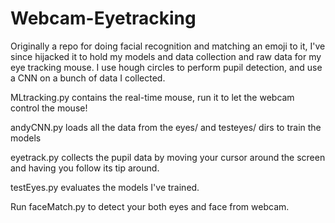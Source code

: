 # Webcam-Eyetracking

Originally a repo for doing facial recognition and matching an emoji to it, I've since hijacked it to hold my models and data collection and raw data for my eye tracking mouse. I use hough circles to perform pupil detection, and use a CNN on a bunch of data I collected. 

MLtracking.py contains the real-time mouse, run it to let the webcam control the mouse!

andyCNN.py loads all the data from the eyes/ and testeyes/ dirs to train the models

eyetrack.py collects the pupil data by moving your cursor around the screen and having you follow its tip around.

testEyes.py evaluates the models I've trained. 

Run faceMatch.py to detect your both eyes and face from webcam.
